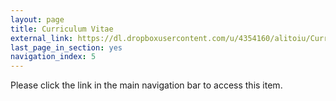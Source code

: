 ```yaml
---
layout: page
title: Curriculum Vitae
external_link: https://dl.dropboxusercontent.com/u/4354160/alitoiu/Curriculum_Vitae/cv.pdf
last_page_in_section: yes
navigation_index: 5
---
```


Please click the link in the main navigation bar to access this item.
